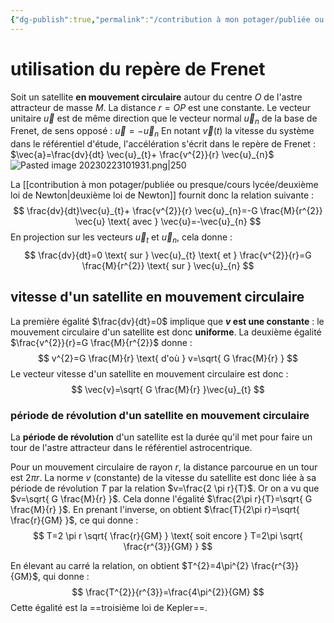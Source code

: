 ```yaml
---
{"dg-publish":true,"permalink":"/contribution à mon potager/publiée ou presque/cours lycée/satellite en mouvement circulaire/"}
---
```


# utilisation du repère de Frenet
Soit un satellite **en mouvement circulaire** autour du centre $O$ de l'astre attracteur de masse $M$. La distance $r=OP$ est une constante.
Le vecteur unitaire $\vec{u}$ est de même direction que le vecteur normal $\vec{u}_{n}$ de la base de Frenet, de sens opposé : $\vec{u}=-\vec{u}_{n}$
En notant $\vec{v}(t)$ la vitesse du système dans le référentiel d'étude, l'accélération s'écrit dans le repère de Frenet : $\vec{a}=\frac{dv}{dt} \vec{u}_{t}+ \frac{v^{2}}{r} \vec{u}_{n}$
![Pasted image 20230223101931.png|250](/img/user/Pasted%20image%2020230223101931.png)

La [[contribution à mon potager/publiée ou presque/cours lycée/deuxième loi de Newton\|deuxième loi de Newton]] fournit donc la relation suivante : 
$$
\frac{dv}{dt}\vec{u}_{t}+ \frac{v^{2}}{r} \vec{u}_{n}=-G \frac{M}{r^{2}} \vec{u} \text{ avec } \vec{u}=-\vec{u}_{n}
$$
En projection sur les vecteurs $\vec{u}_{t}$ et $\vec{u}_{n}$, cela donne : 
$$
\frac{dv}{dt}=0 \text{ sur } \vec{u}_{t} \text{ et } \frac{v^{2}}{r}=G \frac{M}{r^{2}} \text{ sur } \vec{u}_{n}
$$
## vitesse d'un satellite en mouvement circulaire
La première égalité $\frac{dv}{dt}=0$ implique que **$v$ est une constante** : le mouvement circulaire d'un satellite est donc **uniforme**.
La deuxième égalité $\frac{v^{2}}{r}=G \frac{M}{r^{2}}$ donne : 
$$
v^{2}=G \frac{M}{r} \text{ d'où } v=\sqrt{ G \frac{M}{r} }
$$
Le vecteur vitesse d'un satellite en mouvement circulaire est donc : 
$$
\vec{v}=\sqrt{ G \frac{M}{r} }\vec{u}_{t}
$$
### période de révolution d'un satellite en mouvement circulaire
La **période de révolution** d'un satellite est la durée qu'il met pour faire un tour de l'astre attracteur dans le référentiel astrocentrique.

Pour un mouvement circulaire de rayon $r$, la distance parcourue en un tour est $2 \pi r$. La norme $v$ (constante) de la vitesse du satellite est donc liée à sa période de révolution $T$ par la relation $v=\frac{2 \pi r}{T}$.
Or on a vu que $v=\sqrt{ G \frac{M}{r} }$. Cela donne l'égalité $\frac{2\pi r}{T}=\sqrt{ G \frac{M}{r} }$.
En prenant l'inverse, on obtient $\frac{T}{2\pi r}=\sqrt{ \frac{r}{GM} }$, ce qui donne : 
$$
T=2 \pi r \sqrt{ \frac{r}{GM} } \text{ soit encore } T=2\pi \sqrt{ \frac{r^{3}}{GM} }
$$

En élevant au carré la relation, on obtient $T^{2}=4\pi^{2} \frac{r^{3}}{GM}$, qui donne : 
$$
\frac{T^{2}}{r^{3}}=\frac{4\pi^{2}}{GM}
$$
Cette égalité est la ==troisième loi de Kepler==.